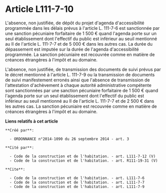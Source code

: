 # Article L111-7-10

L'absence, non justifiée, de dépôt du projet d'agenda d'accessibilité programmée dans les délais prévus à l'article L.
111-7-6 est sanctionnée par une sanction pécuniaire forfaitaire de 1 500 € quand l'agenda porte sur un seul établissement
dont l'effectif du public est inférieur au seuil mentionné au II de l'article L. 111-7-7 et de 5 000 € dans les autres cas.
La durée du dépassement est imputée sur la durée de l'agenda d'accessibilité programmée. La sanction pécuniaire est recouvrée
comme en matière de créances étrangères à l'impôt et au domaine. 

L'absence, non justifiée, de transmission des documents de suivi prévus par le décret mentionné à l'article L. 111-7-9 ou la
transmission de documents de suivi manifestement erronés ainsi que l'absence de transmission de l'attestation d'achèvement à
chaque autorité administrative compétente sont sanctionnées par une sanction pécuniaire forfaitaire de 1 500 € quand l'agenda
porte sur un seul établissement dont l'effectif du public est inférieur au seuil mentionné au II de l'article L. 111-7-7 et
de 2 500 € dans les autres cas. La sanction pécuniaire est recouvrée comme en matière de créances étrangères à l'impôt et au
domaine.

**Liens relatifs à cet article**

	**Créé par**:

	  - ORDONNANCE n°2014-1090 du 26 septembre 2014 - art. 3

	**Cité par**:

	  - Code de la construction et de l'habitation. - art. L111-7-12 (V)
	  - Code de la construction et de l'habitation. - art. R111-19-31 (V)

	**Cite**:

	  - Code de la construction et de l'habitation. - art. L111-7-6
	  - Code de la construction et de l'habitation. - art. L111-7-7
	  - Code de la construction et de l'habitation. - art. L111-7-9
